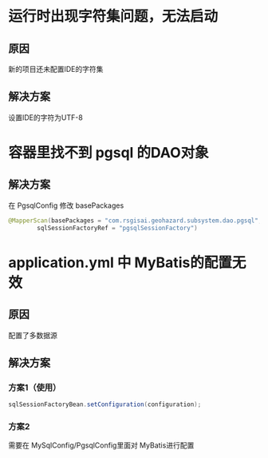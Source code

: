 # 运行时出现字符集问题，无法启动
## 原因
新的项目还未配置IDE的字符集
## 解决方案
设置IDE的字符为UTF-8

# 容器里找不到 pgsql 的DAO对象
## 解决方案
在 PgsqlConfig 修改 basePackages
```java
@MapperScan(basePackages = "com.rsgisai.geohazard.subsystem.dao.pgsql",
        sqlSessionFactoryRef = "pgsqlSessionFactory")
```

# application.yml 中 MyBatis的配置无效
## 原因
配置了多数据源
## 解决方案
### 方案1（使用）
```java
sqlSessionFactoryBean.setConfiguration(configuration);
```
### 方案2
需要在 MySqlConfig/PgsqlConfig里面对 MyBatis进行配置

